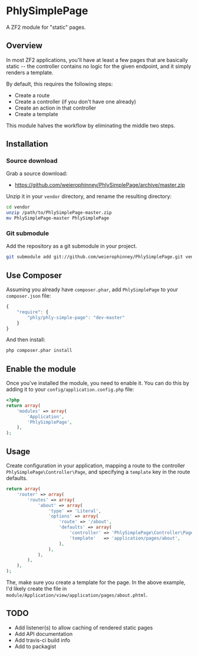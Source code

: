 # PhlySimplePage

A ZF2 module for "static" pages.

## Overview

In most ZF2 applications, you'll have at least a few pages that are basically
static -- the controller contains no logic for the given endpoint, and it 
simply renders a template.

By default, this requires the following steps:

- Create a route
- Create a controller (if you don't have one already)
- Create an action in that controller
- Create a template

This module halves the workflow by eliminating the middle two steps.

## Installation

### Source download

Grab a source download:

- https://github.com/weierophinney/PhlySimplePage/archive/master.zip

Unzip it in your `vendor` directory, and rename the resulting directory:

```sh
cd vendor
unzip /path/to/PhlySimplePage-master.zip
mv PhlySimplePage-master PhlySimplePage
```

### Git submodule

Add the repository as a git submodule in your project.

```sh
git submodule add git://github.com/weierophinney/PhlySimplePage.git vendor/PhlySimplePage
```

## Use Composer

Assuming you already have `composer.phar`, add `PhlySimplePage` to your
`composer.json` file:

```js
{
    "require": {
        "phly/phly-simple-page": "dev-master"
    }
}
```

And then install:

```sh
php composer.phar install
```

## Enable the module

Once you've installed the module, you need to enable it. You can do this by 
adding it to your `config/application.config.php` file:

```php
<?php
return array(
    'modules' => array(
        'Application',
        'PhlySimplePage',
    ),
);
```

## Usage

Create configuration in your application, mapping a route to the controller
`PhlySimplePage\Controller\Page`, and specifying a `template` key in the route
defaults.

```php
return array(
    'router' => array(
        'routes' => array(
            'about' => array(
                'type' => 'Literal',
                'options' => array(
                    'route' => '/about',
                    'defaults' => array(
                        'controller' => 'PhlySimplePage\Controller\Page',
                        'template'   => 'application/pages/about',
                    ),
                ),
            ),
        ),
    ),
);
```

The, make sure you create a template for the page. In the above example, I'd 
likely create the file in `module/Application/view/application/pages/about.phtml`.

## TODO

- Add listener(s) to allow caching of rendered static pages
- Add API documentation
- Add travis-ci build info
- Add to packagist
